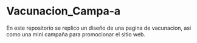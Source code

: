 # Vacunacion_Campa-a
En este repositorio se replico un diseño de una pagina de vacunacion, asi como una mini campaña para promocionar el sitio web.

